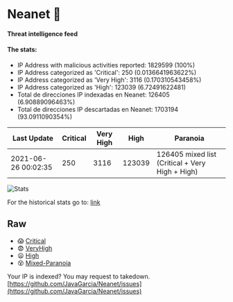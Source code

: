 # Neanet :hocho:
#### Threat intelligence feed
#### The stats:

- IP Address with malicious activities reported: 1829599 (100%)
- IP Address categorized as 'Critical':  250 (0.0136641963622%)
- IP Address categorized as 'Very High':  3116 (0.170310543458%)
- IP Address categorized as 'High':  123039 (6.72491622481)
- Total de direcciones IP indexadas en Neanet:  126405 (6.90889096463%)
- Total de direcciones IP descartadas en Neanet:  1703194 (93.0911090354%)

| Last Update | Critical | Very High | High | Paranoia |
| --- | --- | --- | --- | --- |
| 2021-06-26 00:02:35 | 250 | 3116 | 123039 | 126405 mixed list (Critical + Very High + High)|

![Stats](https://docs.google.com/spreadsheets/d/e/2PACX-1vSnaNMIXVabIpDJjufMlzH7poXnshF3mgd8Is1g9ytUEzVsP5my4Trn8f-xkoLLQ38xpL3HtmUexLo6/pubchart?oid=501124687&format=image)

For the historical stats go to: [link](/stats.csv)
## Raw
- :scream: [Critical](https://raw.githubusercontent.com/JavaGarcia/Neanet/master/blacklists/neanet_critical.txt)
- :fearful: [VeryHigh](https://raw.githubusercontent.com/JavaGarcia/Neanet/master/blacklists/neanet_veryHigh.txtt)
- :frowning: [High](https://raw.githubusercontent.com/JavaGarcia/Neanet/master/blacklists/neanet_high.txt)
- :dizzy_face: [Mixed-Paranoia](https://raw.githubusercontent.com/JavaGarcia/Neanet/master/blacklists/neanet_all.txt)


Your IP is indexed? You may request to takedown. [https://github.com/JavaGarcia/Neanet/issues](https://github.com/JavaGarcia/Neanet/issues)





























































































































































































































































































































































































































































































































































































































































































































































































































































































































































































































































































































































































































































































































































































































































































































































































































































































































































































































































































































































































































































































































































































































































































































































































































































































































































































































































































































































































































































































































































































































































































































































































































































































































































































































































































































































































































































































































































































































































































































































































































































































































































































































































































































































































































































































































































































































































































































































































































































































































































































































































































































































































































































































































































































































































































































































































































































































































































































































































































































































































































































































































































































































































































































































































































































































































































































































































































































































































































































































































































































































































































































































































































































































































































































































